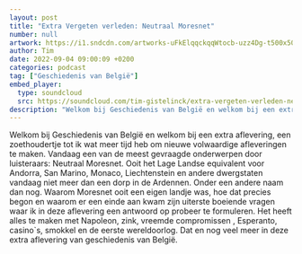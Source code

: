 ```yaml
---
layout: post
title: "Extra Vergeten verleden: Neutraal Moresnet"
number: null
artwork: https://i1.sndcdn.com/artworks-uFkElqqckqqWtocb-uzz4Dg-t500x500.jpg
author: Tim
date: 2022-09-04 09:00:09 +0200
categories: podcast
tag: ["Geschiedenis van België"]
embed_player:
  type: soundcloud
  src: https://soundcloud.com/tim-gistelinck/extra-vergeten-verleden-neutraal-moresnet
description: "Welkom bij Geschiedenis van België en welkom bij een extra aflevering, een zoethoudertje tot ik wat meer tijd heb om nieuwe volwaardige afleveringen te maken."
---
```

Welkom bij Geschiedenis van België en welkom bij een extra aflevering, een zoethoudertje tot ik wat meer tijd heb om nieuwe volwaardige afleveringen te maken. Vandaag een van de meest gevraagde onderwerpen door luisteraars: Neutraal Moresnet. Ooit het Lage Landse equivalent voor Andorra, San Marino, Monaco, Liechtenstein en andere dwergstaten vandaag niet meer dan een dorp in de Ardennen. Onder een andere naam dan nog. Waarom Moresnet ooit een eigen landje was, hoe dat precies begon en waarom er een einde aan kwam zijn uiterste boeiende vragen waar ik in deze aflevering een antwoord op probeer te formuleren. Het heeft alles te maken met Napoleon, zink, vreemde compromissen , Esperanto, casino`s, smokkel en de eerste wereldoorlog. Dat en nog veel meer in deze extra aflevering van geschiedenis van België.